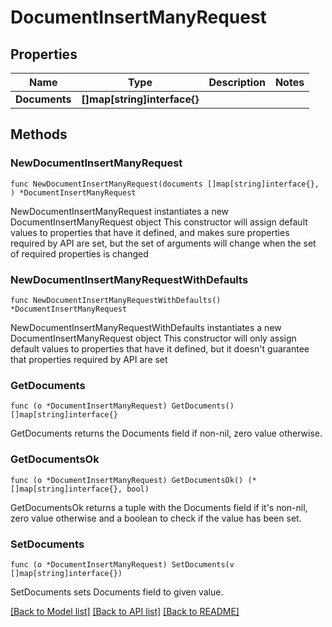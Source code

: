 # DocumentInsertManyRequest

## Properties

Name | Type | Description | Notes
------------ | ------------- | ------------- | -------------
**Documents** | **[]map[string]interface{}** |  | 

## Methods

### NewDocumentInsertManyRequest

`func NewDocumentInsertManyRequest(documents []map[string]interface{}, ) *DocumentInsertManyRequest`

NewDocumentInsertManyRequest instantiates a new DocumentInsertManyRequest object
This constructor will assign default values to properties that have it defined,
and makes sure properties required by API are set, but the set of arguments
will change when the set of required properties is changed

### NewDocumentInsertManyRequestWithDefaults

`func NewDocumentInsertManyRequestWithDefaults() *DocumentInsertManyRequest`

NewDocumentInsertManyRequestWithDefaults instantiates a new DocumentInsertManyRequest object
This constructor will only assign default values to properties that have it defined,
but it doesn't guarantee that properties required by API are set

### GetDocuments

`func (o *DocumentInsertManyRequest) GetDocuments() []map[string]interface{}`

GetDocuments returns the Documents field if non-nil, zero value otherwise.

### GetDocumentsOk

`func (o *DocumentInsertManyRequest) GetDocumentsOk() (*[]map[string]interface{}, bool)`

GetDocumentsOk returns a tuple with the Documents field if it's non-nil, zero value otherwise
and a boolean to check if the value has been set.

### SetDocuments

`func (o *DocumentInsertManyRequest) SetDocuments(v []map[string]interface{})`

SetDocuments sets Documents field to given value.



[[Back to Model list]](../README.md#documentation-for-models) [[Back to API list]](../README.md#documentation-for-api-endpoints) [[Back to README]](../README.md)


